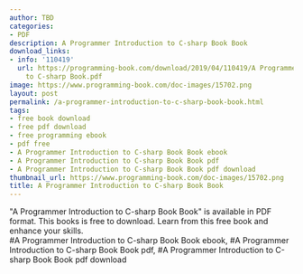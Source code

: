```yaml
---
author: TBD
categories:
- PDF
description: A Programmer Introduction to C-sharp Book Book
download_links:
- info: '110419'
  url: https://programming-book.com/download/2019/04/110419/A Programmer Introduction
    to C-sharp Book.pdf
image: https://www.programming-book.com/doc-images/15702.png
layout: post
permalink: /a-programmer-introduction-to-c-sharp-book-book.html
tags:
- free book download
- free pdf download
- free programming ebook
- pdf free
- A Programmer Introduction to C-sharp Book Book ebook
- A Programmer Introduction to C-sharp Book Book pdf
- A Programmer Introduction to C-sharp Book Book pdf download
thumbnail_url: https://www.programming-book.com/doc-images/15702.png
title: A Programmer Introduction to C-sharp Book Book
---
```


 
<div class="item-desc text-justify">
  "A Programmer Introduction to C-sharp Book Book" is available in PDF format. This books is free to download. Learn from this free book and enhance your skills.
  <br>
  #A Programmer Introduction to C-sharp Book Book ebook, #A Programmer Introduction to C-sharp Book Book pdf, #A Programmer Introduction to C-sharp Book Book pdf download
</div>